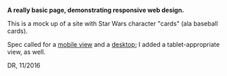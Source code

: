 **A really basic page, demonstrating responsive web design.**

This is a mock up of a site with Star Wars character "cards" (ala baseball cards).

Spec called for a [mobile view](https://tf-curricula-prod.s3.amazonaws.com/curricula/5b3249003592fc371bac5c6254b50c9c/FEWD-001/v6/assets2/1.7.3_challenge_responsive_layout/star-wars-challenge-mobile.png) and a [desktop](https://tf-curricula-prod.s3.amazonaws.com/curricula/5b3249003592fc371bac5c6254b50c9c/FEWD-001/v6/assets2/1.7.3_challenge_responsive_layout/star-wars-challenge-desktop.png); I added a tablet-appropriate view, as well.

DR, 11/2016